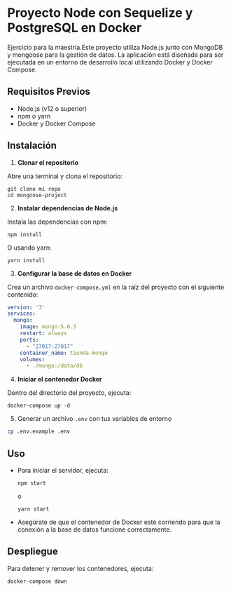 # Proyecto Node con Sequelize y PostgreSQL en Docker

Ejercicio para la maestria.Este proyecto utiliza Node.js junto con MongoDB y mongoose para la gestión de datos. La aplicación está diseñada para ser ejecutada en un entorno de desarrollo local utilizando Docker y Docker Compose.

## Requisitos Previos

- Node.js (v12 o superior)
- npm o yarn
- Docker y Docker Compose

## Instalación

1. **Clonar el repositorio**

  Abre una terminal y clona el repositorio:
  ```
  git clone mi repo
  cd mongoose-project
  ```

2. **Instalar dependencias de Node.js**

  Instala las dependencias con npm:
  ```
  npm install
  ```
  O usando yarn:
  ```
  yarn install
  ```

3. **Configurar la base de datos en Docker**

  Crea un archivo `docker-compose.yml` en la raíz del proyecto con el siguiente contenido:

  ```yaml
  version: '3'
  services:
    mongo:
      image: mongo:5.0.3
      restart: always
      ports:
        - "27017:27017"
      container_name: tienda-mongo
      volumes:
        - ./mongo:/data/db
  ```

4. **Iniciar el contenedor Docker**

  Dentro del directorio del proyecto, ejecuta:
  ```
  docker-compose up -d
  ```

5. Generar un archivo  `.env` con tus variables de entorno
  ```bash
  cp .env.example .env
  ```

## Uso

- Para iniciar el servidor, ejecuta:
  ```
  npm start
  ```
  o
  ```
  yarn start
  ```
  
- Asegúrate de que el contenedor de Docker esté corriendo para que la conexión a la base de datos funcione correctamente.

## Despliegue

Para detener y remover los contenedores, ejecuta:
```
docker-compose down
```
